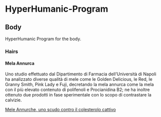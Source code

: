 # HyperHumanic-Program

## Body

HyperHumanic Program for the body.

### Hairs

#### Mela Annurca

Uno studio effettuato dal Dipartimento di Farmacia dell’Università di Napoli ha analizzato diverse qualità di mele come le Golden Delicious, le Red, le Granny Smith, Pink Lady e Fuji, decretando la mela annurca come la mela con il più elevato contenuto di polifenoli e Procianidina B2; ne ha inoltre ottenuto due prodotti in fase sperimentale con lo scopo di contrastare la calvizie.

[Mele Annurche, uno scudo contro il colesterolo cattivo](https://www.unina.it/-/8963414-mele-annurche-uno-scudo-contro-il-colesterolo-cattivo)
